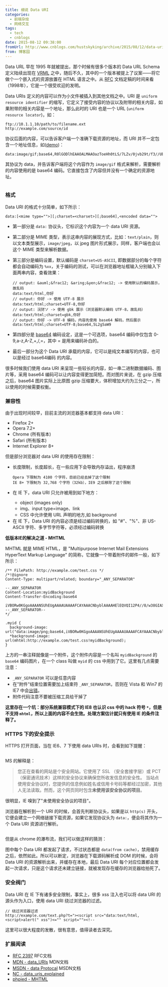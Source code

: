 ```yaml
---
title: 细说 Data URI
categories:
  - 前端杂烩
  - 网络交互
tags:
  - tech
  - cnblogs
date: 2015-08-12 09:38:00
fromUrl: http://www.cnblogs.com/hustskyking/archive/2015/08/12/data-uri.html
from: 博客园
---
```



<p><span>Data URL 早在 1995 年就被提出，那个时候有很多个版本的 Data URL Schema 定义陆续出现在 </span><a href="//zh.wikipedia.org/zh-cn/VRML">VRML</a><span> 之中，随后不久，其中的一个版本被提上了议案&mdash;&mdash;将它做个一个嵌入式的资源放置在 HTML 语言之中。从 </span><a href="http://www.ietf.org/rfc/rfc2397.txt">RFC</a><span> 文档定稿的时间来看（1998年），它是一个很受欢迎的发明。</span></p>
<p>Data URIs 定义的内容可以作为小文件被插入到其他文档之中。URI 是 <code>uniform resource identifier</code> 的缩写，它定义了接受内容的协议以及附带的相关内容，如果附带的相关内容是一个地址，那么此时的 URI 也是一个 URL (<code>uniform resource locator</code>)，如：</p>

```
ftp://10.1.1.10/path/to/filename.ext
http://example.com/source/id

```

<p>协议后面的内容，可以告诉客户端一个准确下载资源的地址，而 URI 并不一定包含一个地址信息，如(<a href="data:image/gif;base64,R0lGODlhEAAOALMAAOazToeHh0tLS/7LZv/0jvb29t/f3//Ub//ge8WSLf/rhf/3kdbW1mxsbP//mf///yH5BAAAAAAALAAAAAAQAA4AAARe8L1Ekyky67QZ1hLnjM5UUde0ECwLJoExKcppV0aCcGCmTIHEIUEqjgaORCMxIC6e0CcguWw6aFjsVMkkIr7g77ZKPJjPZqIyd7sJAgVGoEGv2xsBxqNgYPj/gAwXEQA7" target="_blank">demo</a>)：</p>

```
data:image/gif;base64,R0lGODlhEAAOALMAAOazToeHh0tLS/7LZv/0jvb29t/f3//Ub//ge8WSLf/rhf/3kdbW1mxsbP//mf///yH5BAAAAAAALAAAAAAQAA4AAARe8L1Ekyky67QZ1hLnjM5UUde0ECwLJoExKcppV0aCcGCmTIHEIUEqjgaORCMxIC6e0CcguWw6aFjsVMkkIr7g77ZKPJjPZqIyd7sJAgVGoEGv2xsBxqNgYPj/gAwXEQA7

```

<p>其协议为 data，并告诉客户端将这个内容作为 <code>image/gif</code> 格式来解析，需要解析的内容使用的是 base64 编码。它直接包含了内容但并没有一个确定的资源地址。</p>
<p><img src="https://images0.cnblogs.com/blog2015/387325/201508/120937188795030.png" alt=""></p>
<h3 id="_1"><a class="headeranchor-link" name="user-content-_1" href="#_1"></a>格式</h3>
<p>Data URI 的格式十分简单，如下所示：</p>

```
data:[<mime type="">][;charset=<charset>][;base64],<encoded data="">

```
</encoded></charset></mime>
<ul>
<li>
<p>第一部分是 <code>data:</code> 协议头，它标识这个内容为一个 data URI 资源。</p>
</li>
<li>
<p>第二部分是 MIME 类型，表示这串内容的展现方式，比如：<code>text/plain</code>，则以文本类型展示，<code>image/jpeg</code>，以 jpeg 图片形式展示，同样，客户端也会以这个 MIME 类型来解析数据。</p>
</li>
<li>
<p>第三部分是编码设置，默认编码是 <code>charset=US-ASCII</code>, 即数据部分的每个字符都会自动编码为 <code>%xx</code>，关于编码的测试，可以在浏览器地址框输入分别输入下面两串内容，查看效果：
</p>

```
// output: &auml;&frac12; &aring;&yen;&frac12; -> 使用默认的编码展示，故乱码
data:text/html,你好
// output: 你好 -> 使用 UTF-8 展示
data:text/html;charset=UTF-8,你好
// output: 浣犲ソ -> 使用 gbk 展示（浏览器默认编码 UTF-8，故乱码）
data:text/html;charset=gbk,你好
// output: 你好 -> UTF-8 编码，内容先使用 base64 解码，然后展示
data:text/html;charset=UTF-8;base64,5L2g5aW9 

```

</li>
<li>
<p>第四部分是 <a href="http://en.wikipedia.org/wiki/Base64">base64</a> 编码设定，这是一个可选项，base64 编码中仅包含 0-9,a-z,A-Z,+,/,=，其中 = 是用来编码补白的。</p>
</li>
<li>
<p>最后一部分为这个 Data URI 承载的内容，它可以是纯文本编写的内容，也可以是经过 base64编码 的内容。</p>
</li>
</ul>
<p>很多时候我们使用 data URI 来呈现一些较长的内容，如一串二进制数据编码、图片等，采用 base64 编码可以让内容变得更加简短。而对图片来说，在 gzip 压缩之后，base64 图片实际上比原图 gzip 压缩要大，体积增加大约为三分之一，所以使用的时候需要权衡。</p>
<h3 id="_2"><a class="headeranchor-link" name="user-content-_2" href="#_2"></a>兼容性</h3>
<p>由于出现时间较早，目前主流的浏览器基本都支持 data URI：</p>
<ul>
<li>Firefox 2+</li>
<li>Opera 7.2+</li>
<li>Chrome (所有版本)</li>
<li>Safari (所有版本)</li>
<li>Internet Explorer 8+</li>
</ul>
<p>但是部分浏览器对 data URI 的使用存在限制：</p>
<ul>
<li>
<p>长度限制，长度超长，在一些应用下会导致内存溢出，程序崩溃
</p>

```
Opera 下限制为 4100 个字符，目前已经去掉了这个限制
IE 8+ 下限制为 32,768 个字符（32kb），IE9 之后移除了这个限制

```

</li>
<li>
<p>在 IE 下，data URI 只允许被用到如下地方：</p>
<ul>
<li>object (images only)</li>
<li>img、input type=image、link</li>
<li>CSS 中允许使用 URL 声明的地方,如 background</li>
</ul>
</li>
<li>在 IE 下，Data URI 的内容必须是经过编码转换的，如 "#"、"%"、非 US-ASCII 字符、多字节字符等，必须经过编码转换</li>
</ul>
<p><strong>低版本IE的解决之道 - MHTML</strong></p>
<p>MHTML 就是 MIME HTML，是 "Multipurpose Internet Mail Extensions HyperText Markup Language" 的简称，它就像一个带着附件的邮件一般，如下所示：</p>

```
/** FilePath: http://example.com/test.css */
/*!@ignore
Content-Type: multipart/related; boundary="_ANY_SEPARATOR"

--_ANY_SEPARATOR
Content-Location:myidBackground
Content-Transfer-Encoding:base64

iVBORw0KGgoAAAANSUhEUgAAAAUAAAAFCAYAAACNbyblAAAAHElEQVQI12P4//8/w38GIAXDIBKE0DHxgljNBAAO9TXL0Y4OHwAAAABJRU5ErkJggg==
--_ANY_SEPARATOR--
*/

.myid {
  background-image: url("data:image/png;base64,iVBORw0KGgoAAAANSUhEUgAAAAUAAAAFCAYAAACNbyblAAAAHElEQVQI12P4//8/w38GIAXDIBKE0DHxgljNBAAO9TXL0Y4OHwAAAABJRU5ErkJggg==");
  *background-image: url(mhtml:http://example.com/test.css!myidBackground);
}

```

<p><span>上方的一串注释就像是一个附件，这个附件内容是一个名叫 </span><code>myidBackground</code><span> 的 </span><code>base64</code><span> 编码图片，在一个 class 叫做 </span><code>myid</code><span> 的 css 中用到了它。这里有几点需要注意：</span></p>
<ul>
<li><code>_ANY_SEPARATOR</code> 可以是任意内容</li>
<li>在"附件"结束位置需要加上结束符 <code>_ANY_SEPARATOR</code>，否则在 Vista 和 Win7 的 IE7 中会<a href="http://www.phpied.com/the-proper-mhtml-syntax/">出错</a>。</li>
<li>附件代码注意不要被压缩工具给干掉了</li>
</ul>
<p><strong>这里存在一个坑：部分系统兼容模式下的 IE8 也认识 css 中的 hack 符号 <code>*</code>，但是不支持 <code>mhtml</code>，所以上面的内容不会生效。处理方案估计就只有使用 IE 的条件注释了。</strong></p>
<h3 id="https"><a class="headeranchor-link" name="user-content-https" href="#https"></a>HTTPS 下的安全提示</h3>
<p>HTTPS 打开页面，当在 IE6、7 下使用 data URIs 时，会看到如下提醒：</p>
<p><img src="https://images0.cnblogs.com/blog2015/387325/201508/120937285514109.png" alt=""></p>
<p>MS 的解释是：</p>
<blockquote>
<p>您正在查看的网站是个安全网站。它使用了 SSL （安全套接字层）或 PCT（保密通讯技术）这样的安全协议来确保您所收发信息的安全性。 
当站点使用安全协议时，您提供的信息例如姓名或信用卡号码等都经过加密，其他人无法读取。然而，这个网页同时包含<strong>未使用该安全协议的项目</strong>。 </p>

</blockquote>
<p>很明显，IE 嗅到了"未使用安全协议的项目"。</p>
<p>浏览器在解析到一个 URI 的时候，会首先判断协议头，如果是以 <code>http(s)</code> 开头，它便会建立一个网络链接下载资源，如果它发现协议头为 <code>data:</code>，便会将其作为一个 Data URI 资源进行解析。</p>
<p><img src="https://images0.cnblogs.com/blog2015/387325/201508/120937376765288.png" alt=""></p>
<p>但是从 chrome 的瀑布流，我们可以做这样的猜测：</p>
<p>图中每个 Data URI 都发起了请求，不过状态都是 <code>data(from cache)</code>，禁用缓存之后，依然如此。所以可以断定，浏览器在下载源码解析成 DOM 的时候，会将 Data URI 的资源解析出来，并缓存在本地，最后 Data URI 每个对应位置都会发起一次请求，只是这个请求还未建立链接，就被发现存在缓存的浏览器给拍死了。</p>
<h3 id="_3"><a class="headeranchor-link" name="user-content-_3" href="#_3"></a>安全阀门</h3>
<p>Data URI 在 IE 下有诸多安全限制，事实上，很多 xss 注入也可以将 data URI 的源头作为入口，使用 data URI 绕过浏览器的过滤。</p>

```
// 绕过浏览器过滤
http://example.com/text.php?t="><script src="data:text/html,<script>alert(" xss")<="" script=""><!--

```
</script>
<p>这里可以很大程度的发散，很有意思，值得读者去深究。</p>
<h3 id="_4"><a class="headeranchor-link" name="user-content-_4" href="#_4"></a>扩展阅读</h3>
<ul>
<li><a href="http://www.ietf.org/rfc/rfc2397.txt">RFC 2397</a> RFC文档</li>
<li><a href="//developer.mozilla.org/zh-CN/docs/data_URIs">MDN - data_URIs</a> MDN文档</li>
<li><a href="//msdn.microsoft.com/en-us/library/cc848897(VS.85).aspx">MSDN - data Protocal</a> MSDN文档</li>
<li><a href="http://www.nczonline.net/blog/2009/10/27/data-uris-explained/">NC - data_uris_explained</a></li>
<li><a href="http://www.phpied.com/mhtml-when-you-need-data-uris-in-ie7-and-under/">phpied - MHTML</a></li>
</ul>